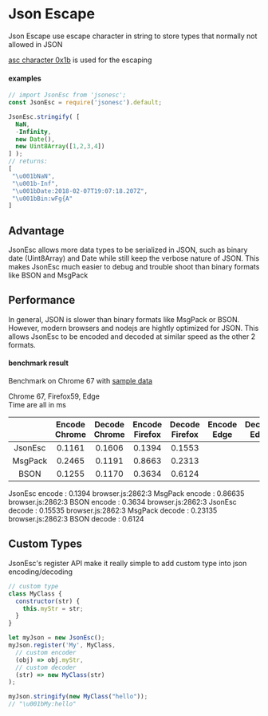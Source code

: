 # Json Escape
Json Escape use escape character in string to store types that normally not allowed in JSON

[asc character 0x1b](https://en.wikipedia.org/wiki/Escape_character#ASCII_escape_character) is used for the escaping

#### examples

```javascript
// import JsonEsc from 'jsonesc';
const JsonEsc = require('jsonesc').default;

JsonEsc.stringify( [
  NaN,
  -Infinity,
  new Date(),
  new Uint8Array([1,2,3,4])
] );
// returns:
[
 "\u001bNaN",
 "\u001b-Inf",
 "\u001bDate:2018-02-07T19:07:18.207Z",
 "\u001bBin:wFg{A"
]
```

## Advantage

JsonEsc allows more data types to be serialized in JSON, such as binary date (Uint8Array) and Date while still keep the verbose nature of JSON. This makes JsonEsc much easier to debug and trouble shoot than binary formats like BSON and MsgPack

## Performance

In general, JSON is slower than binary formats like MsgPack or BSON. However, modern browsers and nodejs are hightly optimized for JSON. This allows JsonEsc to be encoded and decoded at similar speed as the other 2 formats.

#### benchmark result
Benchmark on Chrome 67 with [sample data](https://github.com/ticlo/jsonesc/blob/master/benchmark/sample-data.js)

Chrome 67, Firefox59, Edge <br>
Time are all in ms

||Encode Chrome|Decode Chrome|Encode Firefox|Decode Firefox|Encode Edge|Decode Edge|
|:----:|:----:|:----:|:----:|:----:|:----:|:----:|
|JsonEsc|0.1161|0.1606|0.1394|0.1553|
|MsgPack|0.2465|0.1191|0.8663|0.2313|
|BSON|0.1255|0.1170|0.3634|0.6124|

JsonEsc encode : 0.1394
browser.js:2862:3
MsgPack encode : 0.86635
browser.js:2862:3
BSON encode : 0.3634
browser.js:2862:3
JsonEsc decode : 0.15535
browser.js:2862:3
MsgPack decode : 0.23135
browser.js:2862:3
BSON decode : 0.6124


## Custom Types

JsonEsc's register API make it really simple to add custom type into json encoding/decoding

```javascript
// custom type
class MyClass {
  constructor(str) {
    this.myStr = str;
  }
}

let myJson = new JsonEsc();
myJson.register('My', MyClass,
  // custom encoder
  (obj) => obj.myStr,
  // custom decoder
  (str) => new MyClass(str)
);

myJson.stringify(new MyClass("hello"));
// "\u001bMy:hello"
```
